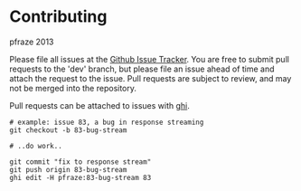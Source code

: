 Contributing
============

pfraze 2013

Please file all issues at the [Github Issue Tracker](//github.com/pfraze/grimwire/issues). You are free to submit pull requests to the 'dev' branch, but please file an issue ahead of time and attach the request to the issue. Pull requests are subject to review, and may not be merged into the repository.

Pull requests can be attached to issues with [ghi](https://github.com/stephencelis/ghi).

```
# example: issue 83, a bug in response streaming
git checkout -b 83-bug-stream

# ..do work..

git commit "fix to response stream"
git push origin 83-bug-stream
ghi edit -H pfraze:83-bug-stream 83
```